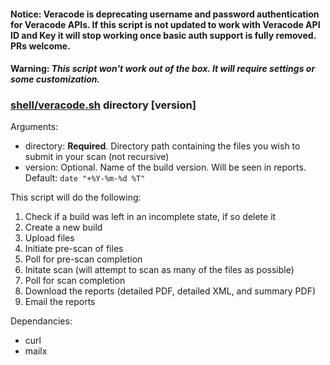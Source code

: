 #### Notice: Veracode is deprecating username and password authentication for Veracode APIs. If this script is not updated to work with Veracode API ID and Key it will stop working once basic auth support is fully removed. PRs welcome.

#### Warning: *This script won't work out of the box. It will require settings or some customization.*

### [shell/veracode.sh](shell/veracode.sh) directory [version]
Arguments:
* directory: **Required**. Directory path containing the files you wish to submit in your scan (not recursive)
* version: Optional. Name of the build version. Will be seen in reports. Default: `date "+%Y-%m-%d %T"`

This script will do the following:

1. Check if a build was left in an incomplete state, if so delete it
2. Create a new build
3. Upload files
4. Initiate pre-scan of files
5. Poll for pre-scan completion
6. Initate scan (will attempt to scan as many of the files as possible)
7. Poll for scan completion
8. Download the reports (detailed PDF, detailed XML, and summary PDF)
9. Email the reports

Dependancies:
* curl
* mailx
